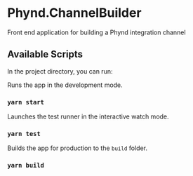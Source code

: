 # Phynd.ChannelBuilder
Front end application for building a Phynd integration channel

## Available Scripts

In the project directory, you can run:

Runs the app in the development mode.<br />
### `yarn start`

Launches the test runner in the interactive watch mode.<br />
### `yarn test`

Builds the app for production to the `build` folder.<br />
### `yarn build`
